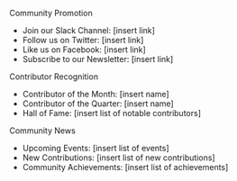 Community Promotion

- Join our Slack Channel: [insert link]
- Follow us on Twitter: [insert link]
- Like us on Facebook: [insert link]
- Subscribe to our Newsletter: [insert link]

Contributor Recognition

- Contributor of the Month: [insert name]
- Contributor of the Quarter: [insert name]
- Hall of Fame: [insert list of notable contributors]

Community News

- Upcoming Events: [insert list of events]
- New Contributions: [insert list of new contributions]
- Community Achievements: [insert list of achievements]
